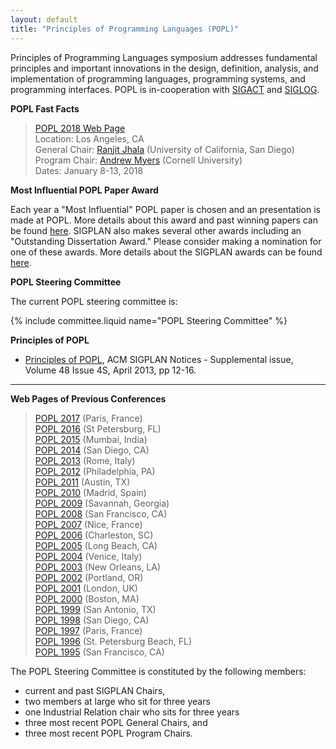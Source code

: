 ```yaml
---
layout: default
title: "Principles of Programming Languages (POPL)"
---
```

Principles of Programming Languages symposium addresses fundamental
principles and important innovations in the design, definition,
analysis, and implementation of programming languages, programming
systems, and programming interfaces. POPL is in-cooperation with
[SIGACT](http://www.acm.org/sigact) and [SIGLOG](http://www.acm.org/siglog).


**POPL Fast Facts**

> [POPL 2018 Web Page](http://popl18.sigplan.org)  
> Location: Los Angeles, CA  
> General Chair: [Ranjit Jhala](http://ranjitjhala.github.io) (University of California, San Diego)  
> Program Chair: [Andrew Myers](http://www.cs.cornell.edu/andru/) (Cornell University)  
> Dates: January 8-13, 2018  

**Most Influential POPL Paper Award**

Each year a "Most Influential" POPL paper is chosen and an
presentation is made at POPL. More details about this award and
past winning papers can be found [here](/Awards/Conferences/). SIGPLAN
also makes several other awards including an "Outstanding
Dissertation Award." Please consider making a nomination for one of
these awards.  More details about the SIGPLAN awards can be found
[here](/Awards/).

**POPL Steering Committee**

The current POPL steering committee is:

{% include committee.liquid name="POPL Steering Committee" %}

**Principles of POPL**
 
  * [Principles of POPL](http://dl.acm.org/citation.cfm?doid=2502508.2502517),
    ACM SIGPLAN Notices - Supplemental issue,
    Volume 48 Issue 4S, April 2013, pp 12-16.

----

**Web Pages of Previous Conferences**

> [POPL 2017](http://conf.researchr.org/home/POPL-2017) (Paris, France)  
> [POPL 2016](http://conf.researchr.org/home/POPL-2016) (St Petersburg, FL)  
> [POPL 2015](http://popl.mpi-sws.org/2015/) (Mumbai, India)  
> [POPL 2014](http://popl.mpi-sws.org/2014/) (San Diego, CA)  
> [POPL 2013](http://popl.mpi-sws.org/2013/) (Rome, Italy)  
> [POPL 2012](http://www.cse.psu.edu/popl/12/) (Philadelphia, PA)  
> [POPL 2011](http://www.cse.psu.edu/popl/11/) (Austin, TX)  
> [POPL 2010](http://www.cse.psu.edu/popl/10/) (Madrid, Spain)  
> [POPL 2009](http://www.cs.ucsd.edu/popl/09/) (Savannah, Georgia)  
> [POPL 2008](http://www.cs.ucsd.edu/popl/08/) (San Francisco, CA)  
> [POPL 2007](http://www.cs.ucsd.edu/popl/07/) (Nice, France)  
> [POPL 2006](http://www.cs.princeton.edu/~dpw/popl/06/) (Charleston, SC)  
> [POPL 2005](http://www.cs.princeton.edu/~dpw/popl/05/) (Long Beach, CA)  
> [POPL 2004](http://cristal.inria.fr/POPL2004/) (Venice, Italy)  
> [POPL 2003](http://www.cs.berkeley.edu/~aiken/popl03/) (New Orleans, LA)  
> [POPL 2002](http://www.cse.ogi.edu/PacSoft/conf/popl/) (Portland, OR)  
> [POPL 2001](http://www.daimi.au.dk/~popl01/) (London, UK)  
> [POPL 2000](http://www.research.ibm.com/people/w/wegman/POPL.html) (Boston, MA)  
> [POPL 1999](http://www.cs.princeton.edu/~appel/popl99/) (San Antonio, TX)  
> [POPL 1998](http://cm.bell-labs.com/cm/cs/who/dbm/POPL98/index.html) (San Diego, CA)  
> [POPL 1997](http://www.cs.umd.edu/~pugh/popl97/) (Paris, France)  
> [POPL 1996](ftp://parcftp.xerox.com/pub/popl96/popl96.html) (St. Petersburg Beach, FL)  
> [POPL 1995](http://www.cs.wustl.edu/~cytron/popl95.html) (San Francisco, CA)  

The POPL Steering Committee is constituted by the following members:  

-   current and past SIGPLAN Chairs,
-   two members at large who sit for three years
-   one Industrial Relation chair who sits for three years
-   three most recent POPL General Chairs, and
-   three most recent POPL Program Chairs.

